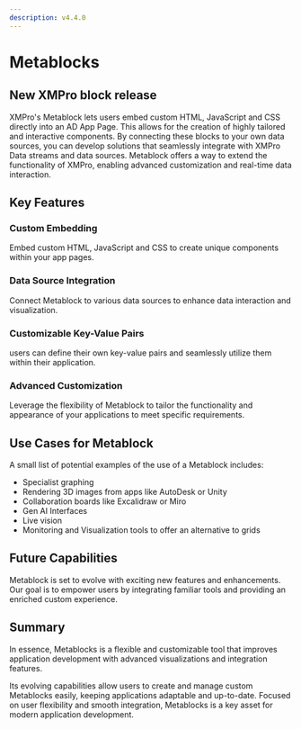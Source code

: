 ```yaml
---
description: v4.4.0
---
```


# Metablocks

## New XMPro block release

XMPro's Metablock lets users embed custom HTML, JavaScript and CSS directly into an AD App Page. This allows for the creation of highly tailored and interactive components. By connecting these blocks to your own data sources, you can develop solutions that seamlessly integrate with XMPro Data streams and data sources. Metablock offers a way to extend the functionality of XMPro, enabling advanced customization and real-time data interaction.

## Key Features

### **Custom Embedding**

Embed custom HTML, JavaScript and CSS to create unique components within your app pages.

### **Data Source Integration**

Connect Metablock to various data sources to enhance data interaction and visualization.

### Customizable Key-Value Pairs

users can define their own key-value pairs and seamlessly utilize them within their application.

### Advanced Customization

Leverage the flexibility of Metablock to tailor the functionality and appearance of your applications to meet specific requirements.

## Use Cases for Metablock

A small list of potential examples of the use of a Metablock includes:

* Specialist graphing
* Rendering 3D images from apps like AutoDesk or Unity
* Collaboration boards like Excalidraw or Miro
* Gen AI Interfaces
* Live vision
* Monitoring and Visualization tools to offer an alternative to grids

## **Future Capabilities**

Metablock is set to evolve with exciting new features and enhancements. Our goal is to empower users by integrating familiar tools and providing an enriched custom experience.

## Summary

In essence, Metablocks is a flexible and customizable tool that improves application development with advanced visualizations and integration features.

Its evolving capabilities allow users to create and manage custom Metablocks easily, keeping applications adaptable and up-to-date. Focused on user flexibility and smooth integration, Metablocks is a key asset for modern application development.



